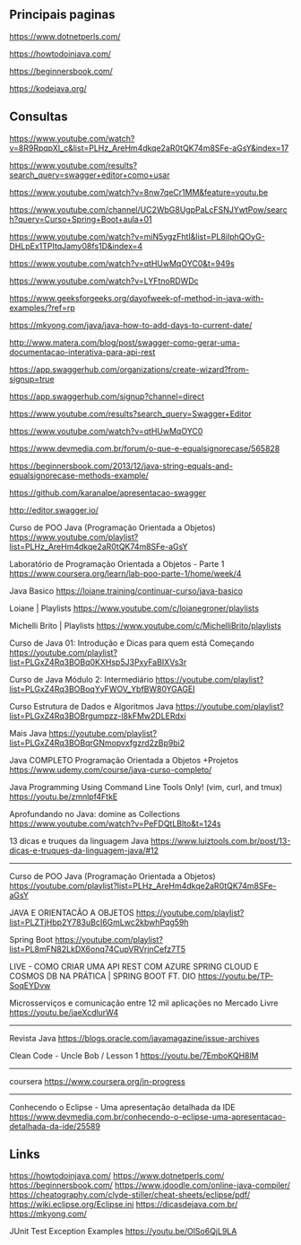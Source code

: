 ## Principais paginas

https://www.dotnetperls.com/

https://howtodoinjava.com/

https://beginnersbook.com/

https://kodejava.org/



## Consultas

https://www.youtube.com/watch?v=8R9RpqpXI_c&list=PLHz_AreHm4dkqe2aR0tQK74m8SFe-aGsY&index=17

https://www.youtube.com/results?search_query=swagger+editor+como+usar

https://www.youtube.com/watch?v=8nw7qeCr1MM&feature=youtu.be

https://www.youtube.com/channel/UC2WbG8UgpPaLcFSNJYwtPow/search?query=Curso+Spring+Boot+aula+01

https://www.youtube.com/watch?v=miN5ygzFhtI&list=PL8iIphQOyG-DHLpEx1TPItqJamy08fs1D&index=4

https://www.youtube.com/watch?v=qtHUwMqOYC0&t=949s

https://www.youtube.com/watch?v=LYFtnoRDWDc

https://www.geeksforgeeks.org/dayofweek-of-method-in-java-with-examples/?ref=rp

https://mkyong.com/java/java-how-to-add-days-to-current-date/

http://www.matera.com/blog/post/swagger-como-gerar-uma-documentacao-interativa-para-api-rest

https://app.swaggerhub.com/organizations/create-wizard?from-signup=true

https://app.swaggerhub.com/signup?channel=direct

https://www.youtube.com/results?search_query=Swagger+Editor

https://www.youtube.com/watch?v=qtHUwMqOYC0

https://www.devmedia.com.br/forum/o-que-e-equalsignorecase/565828

https://beginnersbook.com/2013/12/java-string-equals-and-equalsignorecase-methods-example/

https://github.com/karanalpe/apresentacao-swagger

http://editor.swagger.io/




Curso de POO Java (Programação Orientada a Objetos)
https://www.youtube.com/playlist?list=PLHz_AreHm4dkqe2aR0tQK74m8SFe-aGsY
 
Laboratório de Programação Orientada a Objetos - Parte 1
https://www.coursera.org/learn/lab-poo-parte-1/home/week/4

Java Basico
https://loiane.training/continuar-curso/java-basico
 
 
Loiane | Playlists
https://www.youtube.com/c/loianegroner/playlists
 
Michelli Brito | Playlists
https://www.youtube.com/c/MichelliBrito/playlists 


Curso de Java 01: Introdução e Dicas para quem está Começando
https://youtube.com/playlist?list=PLGxZ4Rq3BOBq0KXHsp5J3PxyFaBIXVs3r

Curso de Java Módulo 2: Intermediário
https://youtube.com/playlist?list=PLGxZ4Rq3BOBoqYyFWOV_YbfBW80YGAGEI

Curso Estrutura de Dados e Algoritmos Java
https://youtube.com/playlist?list=PLGxZ4Rq3BOBrgumpzz-l8kFMw2DLERdxi

Mais Java
https://youtube.com/playlist?list=PLGxZ4Rq3BOBqrGNmopvxfgzrd2zBp9bi2


Java COMPLETO Programação Orientada a Objetos +Projetos
https://www.udemy.com/course/java-curso-completo/

Java Programming Using Command Line Tools Only! (vim, curl, and tmux)
https://youtu.be/zmnlpf4FtkE

Aprofundando no Java: domine as Collections
https://www.youtube.com/watch?v=PeFDQtLBlto&t=124s
 
13 dicas e truques da linguagem Java
https://www.luiztools.com.br/post/13-dicas-e-truques-da-linguagem-java/#12

-----------------------------------------

Curso de POO Java (Programação Orientada a Objetos)
https://youtube.com/playlist?list=PLHz_AreHm4dkqe2aR0tQK74m8SFe-aGsY

JAVA E ORIENTACÃO A OBJETOS
https://youtube.com/playlist?list=PLZTjHbp2Y783uBcI6GmLwc2kbwhPqg59h


Spring Boot
https://youtube.com/playlist?list=PL8mFN82LkDX6onq74CupVRVrjnCefz7T5
 
LIVE - COMO CRIAR UMA API REST COM AZURE SPRING CLOUD E COSMOS DB NA PRÁTICA | SPRING BOOT FT. DIO
https://youtu.be/TP-SoqEYDvw
 

Microsserviços e comunicação entre 12 mil aplicações no Mercado Livre
https://youtu.be/jaeXcdlurW4
 
-----------------------------------------
Revista Java
https://blogs.oracle.com/javamagazine/issue-archives
 
Clean Code - Uncle Bob / Lesson 1
https://youtu.be/7EmboKQH8lM
 
-----------------------------------------
coursera
https://www.coursera.org/in-progress
 
-----------------------------------------
Conhecendo o Eclipse - Uma apresentação detalhada da IDE
https://www.devmedia.com.br/conhecendo-o-eclipse-uma-apresentacao-detalhada-da-ide/25589
 
Links
----------------------------------------- 
https://howtodoinjava.com/
https://www.dotnetperls.com/
https://beginnersbook.com/
https://www.jdoodle.com/online-java-compiler/
https://cheatography.com/clyde-stiller/cheat-sheets/eclipse/pdf/
https://wiki.eclipse.org/Eclipse.ini
https://dicasdejava.com.br/
https://mkyong.com/



JUnit Test Exception Examples
https://youtu.be/OlSo6QjL9LA

